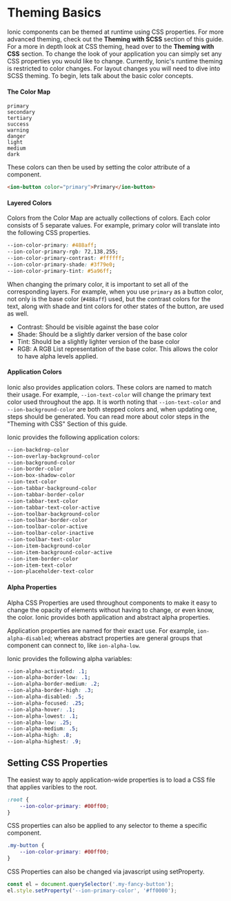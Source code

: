 # Theming Basics
Ionic components can be themed at runtime using CSS properties. For more advanced theming, check out the **Theming with SCSS** section of this guide. For a more in depth look at CSS theming, head over to the **Theming with CSS** section. To change the look of your application you can simply set any CSS properties you would like to change. Currently, Ionic's runtime theming is restricted to color changes. For layout changes you will need to dive into SCSS theming. To begin, lets talk about the basic color concepts.

#### The Color Map
```
primary
secondary
tertiary
success
warning
danger
light
medium
dark
```

These colors can then be used by setting the color attribute of a component.

```html
<ion-button color="primary">Primary</ion-button>
```

#### Layered Colors
Colors from the Color Map are actually collections of colors. Each color consists of 5 separate values. For example, primary color will translate into the following CSS properties.

```css
--ion-color-primary: #488aff;
--ion-color-primary-rgb: 72,138,255;
--ion-color-primary-contrast: #ffffff;
--ion-color-primary-shade: #3f79e0;
--ion-color-primary-tint: #5a96ff;
```

When changing the primary color, it is important to set all of the corresponding layers. For example, when you use `primary` as a button color, not only is the base color (`#488aff`) used, but the contrast colors for the text, along with shade and tint colors for other states of the button, are used as well. 

* Contrast: Should be visible against the base color
* Shade: Should be a slightly darker version of the base color
* Tint: Should be a slightly lighter version of the base color
* RGB: A RGB List representation of the base color. This allows the color to have alpha levels applied.

#### Application Colors
Ionic also provides application colors. These colors are named to match their usage. For example, `--ion-text-color` will change the primary text color used throughout the app. It is worth noting that `--ion-text-color` and `--ion-background-color` are both stepped colors and, when updating one, steps should be generated. You can read more about color steps in the "Theming with CSS" Section of this guide.

Ionic provides the following application colors:

```css
--ion-backdrop-color
--ion-overlay-background-color
--ion-background-color
--ion-border-color
--ion-box-shadow-color
--ion-text-color
--ion-tabbar-background-color
--ion-tabbar-border-color
--ion-tabbar-text-color
--ion-tabbar-text-color-active
--ion-toolbar-background-color
--ion-toolbar-border-color
--ion-toolbar-color-active
--ion-toolbar-color-inactive
--ion-toolbar-text-color
--ion-item-background-color
--ion-item-background-color-active
--ion-item-border-color
--ion-item-text-color
--ion-placeholder-text-color
```

#### Alpha Properties
Alpha CSS Properties are used throughout components to make it easy to change the opacity of elements without having to change, or even know, the color. Ionic provides both application and abstract alpha properties.

Application properties are named for their exact use. For example, `ion-alpha-disabled`; whereas abstract properties are general groups that component can connect to, like `ion-alpha-low`.

Ionic provides the following alpha variables:

```css
--ion-alpha-activated: .1;
--ion-alpha-border-low: .1;
--ion-alpha-border-medium: .2;
--ion-alpha-border-high: .3;
--ion-alpha-disabled: .5;
--ion-alpha-focused: .25;
--ion-alpha-hover: .1;
--ion-alpha-lowest: .1;
--ion-alpha-low: .25;
--ion-alpha-medium: .5;
--ion-alpha-high: .8;
--ion-alpha-highest: .9;
```

## Setting CSS Properties
The easiest way to apply application-wide properties is to load a CSS file that applies varibles to the root.

```css
:root {
	--ion-color-primary: #00ff00;
}
```

CSS properties can also be applied to any selector to theme a specific component.

```css
.my-button {
	--ion-color-primary: #00ff00;
}
```

CSS Properties can also be changed via javascript using setProperty.

```js
const el = document.querySelector('.my-fancy-button');
el.style.setProperty('--ion-primary-color', '#ff0000');
```